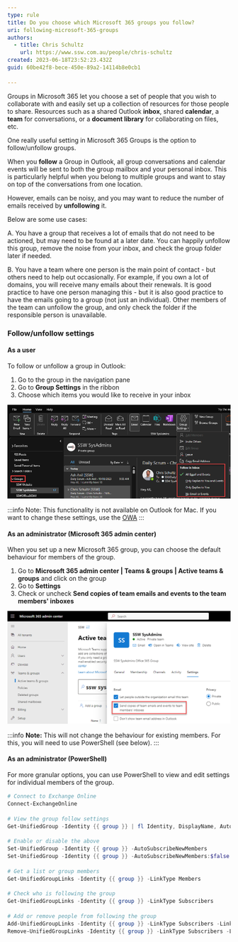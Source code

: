 ```yaml
---
type: rule
title: Do you choose which Microsoft 365 groups you follow?
uri: following-microsoft-365-groups
authors:
  - title: Chris Schultz
    url: https://www.ssw.com.au/people/chris-schultz
created: 2023-06-18T23:52:23.432Z
guid: 60be42f8-bece-450e-89a2-14114b8e0cb1

---
```


Groups in Microsoft 365 let you choose a set of people that you wish to collaborate with and easily set up a collection of resources for those people to share. Resources such as a shared Outlook **inbox**, shared **calendar**, a **team** for conversations, or a **document library** for collaborating on files, etc.

One really useful setting in Microsoft 365 Groups is the option to follow/unfollow groups.

When you **follow** a Group in Outlook, all group conversations and calendar events will be sent to both the group mailbox and your personal inbox. This is particularly helpful when you belong to multiple groups and want to stay on top of the conversations from one location.

However, emails can be noisy, and you may want to reduce the number of emails received by **unfollowing** it. 

Below are some use cases:

<!--endintro-->

A. You have a group that receives a lot of emails that do not need to be actioned, but may need to be found at a later date. You can happily unfollow this group, remove the noise from your inbox, and check the group folder later if needed.

B. You have a team where one person is the main point of contact - but others need to help out occasionally. For example, if you own a lot of domains, you will receive many emails about their renewals. It is good practice to have one person managing this - but it is also good practice to have the emails going to a group (not just an individual). Other members of the team can unfollow the group, and only check the folder if the responsible person is unavailable.

### Follow/unfollow settings

#### As a user

To follow or unfollow a group in Outlook:

1. Go to the group in the navigation pane
2. Go to **Group Settings** in the ribbon
3. Choose which items you would like to receive in your inbox

![Figure: Outlook | Group Settings | Follow in Inbox](group-follow.png)

:::info
Note: This functionality is not available on Outlook for Mac. If you want to change these settings, use the [OWA](https://outlook.office.com/mail)
:::

#### As an administrator (Microsoft 365 admin center)

When you set up a new Microsoft 365 group, you can choose the default behaviour for members of the group.

1. Go to **Microsoft 365 admin center | Teams & groups | Active teams & groups** and click on the group
2. Go to **Settings**
3. Check or uncheck **Send copies of team emails and events to the team members' inboxes**

![Figure: Microsoft 365 admin center | Teams & groups | Settings](group-admin.png)

:::info
**Note:** This will not change the behaviour for existing members. For this, you will need to use PowerShell (see below).
:::

#### As an administrator (PowerShell)

For more granular options, you can use PowerShell to view and edit settings for individual members of the group.

```powershell
# Connect to Exchange Online
Connect-ExchangeOnline

# View the group follow settings
Get-UnifiedGroup -Identity {{ group }} | fl Identity, DisplayName, AutoSubscribeNewMembers

# Enable or disable the above
Set-UnifiedGroup -Identity {{ group }} -AutoSubscribeNewMembers
Set-UnifiedGroup -Identity {{ group }} -AutoSubscribeNewMembers:$false

# Get a list or group members
Get-UnifiedGroupLinks -Identity {{ group }} -LinkType Members

# Check who is following the group
Get-UnifiedGroupLinks -Identity {{ group }} -LinkType Subscribers

# Add or remove people from following the group
Add-UnifiedGroupLinks -Identity {{ group }} -LinkType Subscribers -Links {{ User }}
Remove-UnifiedGroupLinks -Identity {{ group }} -LinkType Subscribers -Links {{ User }}
```
